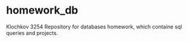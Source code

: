 # homework_db
Klochkov 3254
Repository for databases homework, which containe sql queries and projects.
